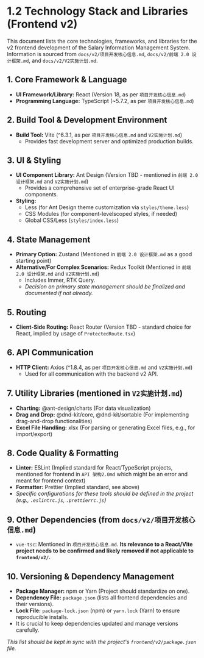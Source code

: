 # 1.2 Technology Stack and Libraries (Frontend v2)

This document lists the core technologies, frameworks, and libraries for the v2 frontend development of the Salary Information Management System. Information is sourced from `docs/v2/项目开发核心信息.md`, `docs/v2/前端 2.0 设计框架.md`, and `docs/v2/V2实施计划.md`.

## 1. Core Framework & Language

*   **UI Framework/Library:** React (Version 18, as per `项目开发核心信息.md`)
*   **Programming Language:** TypeScript (~5.7.2, as per `项目开发核心信息.md`)

## 2. Build Tool & Development Environment

*   **Build Tool:** Vite (^6.3.1, as per `项目开发核心信息.md` and `V2实施计划.md`)
    *   Provides fast development server and optimized production builds.

## 3. UI & Styling

*   **UI Component Library:** Ant Design (Version TBD - mentioned in `前端 2.0 设计框架.md` and `V2实施计划.md`)
    *   Provides a comprehensive set of enterprise-grade React UI components.
*   **Styling:** 
    *   Less (for Ant Design theme customization via `styles/theme.less`)
    *   CSS Modules (for component-levelscoped styles, if needed)
    *   Global CSS/Less (`styles/index.less`)

## 4. State Management

*   **Primary Option:** Zustand (Mentioned in `前端 2.0 设计框架.md` as a good starting point)
*   **Alternative/For Complex Scenarios:** Redux Toolkit (Mentioned in `前端 2.0 设计框架.md` and `V2实施计划.md`)
    *   Includes Immer, RTK Query.
    *   *Decision on primary state management should be finalized and documented if not already.*

## 5. Routing

*   **Client-Side Routing:** React Router (Version TBD - standard choice for React, implied by usage of `ProtectedRoute.tsx`)

## 6. API Communication

*   **HTTP Client:** Axios (^1.8.4, as per `项目开发核心信息.md` and `V2实施计划.md`)
    *   Used for all communication with the backend v2 API.

## 7. Utility Libraries (mentioned in `V2实施计划.md`)

*   **Charting:** @ant-design/charts (For data visualization)
*   **Drag and Drop:** @dnd-kit/core, @dnd-kit/sortable (For implementing drag-and-drop functionalities)
*   **Excel File Handling:** xlsx (For parsing or generating Excel files, e.g., for import/export)

## 8. Code Quality & Formatting

*   **Linter:** ESLint (Implied standard for React/TypeScript projects, mentioned for frontend in `API 架构2.0md` which might be an error and meant for frontend context)
*   **Formatter:** Prettier (Implied standard, see above)
*   *Specific configurations for these tools should be defined in the project (e.g., `.eslintrc.js`, `.prettierrc.js`)*

## 9. Other Dependencies (from `docs/v2/项目开发核心信息.md`)

*   `vue-tsc`: Mentioned in `项目开发核心信息.md`. **Its relevance to a React/Vite project needs to be confirmed and likely removed if not applicable to `frontend/v2/`.**

## 10. Versioning & Dependency Management

*   **Package Manager:** npm or Yarn (Project should standardize on one).
*   **Dependency File:** `package.json` (lists all frontend dependencies and their versions).
*   **Lock File:** `package-lock.json` (npm) or `yarn.lock` (Yarn) to ensure reproducible installs.
*   It is crucial to keep dependencies updated and manage versions carefully.

*This list should be kept in sync with the project's `frontend/v2/package.json` file.*